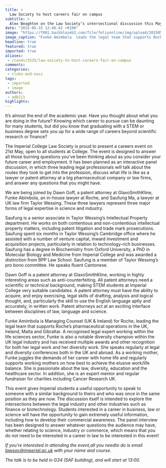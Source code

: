 ```yaml
---
title: >
  Law Society to host careers fair on campus
subtitle: >
  Alex Beaghton on the Law Society’s intersectional discussion this May
date: "2015-05-15 12:46:42 +0100"
image: "https://f001.backblazeb2.com/file/felixonline/img/upload/201505151346-cj914-funkeambimbola.jpg"
image_caption: "Funke Amimbola  leads the legal team that supports Roche’s UK pharmaceutical operations"
headline: true
featured: true
imported: true
aliases:
 - /cands/5535/law-society-to-host-careers-fair-on-campus
comments:
categories:
 - clubs-and-socs
tags:
 - imported
 - image
authors:
 - adb111
highlights:
---
```


It’s almost the end of the academic year. Have you thought about what you are doing in the future? Knowing which career to pursue can be daunting for many students, but did you know that graduating with a STEM or business degree sets you up for a wide range of careers beyond scientific research or finance?

The Imperial College Law Society is proud to present a careers event on 21st May, open to all students at College. The event is designed to answer all those burning questions you’ve been thinking about as you consider your future career and employment. It has been planned as an interactive panel discussion, in which three leading legal professionals will talk about the routes they took to get into the profession, discuss what life is like as a lawyer or patent attorney at a big pharmaceutical company or law firms, and answer any questions that you might have.

We are being joined by Dawn Goff, a patent attorney at GlaxoSmithKline, Funke Abimbola, an in-house lawyer at Roche, and Saufung Ma, a lawyer at UK law firm Taylor Wessing. These three lawyers represent three major forms of legal expertise in science and industry.

Saufung is a senior associate in Taylor Wessing’s Intellectual Property department. He works on both contentious and non-contentious intellectual property matters, including patent litigation and trade mark prosecutions. Saufung spent six months in Taylor Wessing’s Cambridge office where he assisted with a number of venture capital, inward investment and acquisition projects, particularly in relation to technology-rich businesses. Saufung has a degree in Biochemistry from Oxford University, a PhD in Molecular Biology and Medicine from Imperial College and was awarded a distinction from BPP Law School. Saufung is a member of Taylor Wessing’s pro bono committee. He speaks fluent Cantonese.

Dawn Goff is a patent attorney at GlaxoSmithKline, working in highly interesting areas such as anti-counterfeiting. All patent attorneys need a scientific or technical background, making STEM students at Imperial College very suitable candidates. A patent attorney must have the ability to acquire, and enjoy exercising, legal skills of drafting, analysis and logical thought, and, particularly the skill to use the English language aptly and accurately, in written work. Patent attorneys act at an exciting interface between disciplines of law, language and science.

Funke Amimbola is Managing Counsel (UK & Ireland) for Roche, leading the legal team that supports Roche’s pharmaceutical operations in the UK, Ireland, Malta and Gibraltar. A recognised legal expert working within the life sciences sector, Funke is also a notable diversity champion within the UK legal industry and has received multiple awards and other recognition for both her legal work and her diversity work. She speaks regularly at legal and diversity conferences both in the UK and abroad. As a working mother, Funke juggles the demands of her career with home life and regularly supports working mothers on how best to achieve the elusive work/life balance. She is passionate about the law, diversity, education and the healthcare sector. In addition, she is an expert mentor and regular fundraiser for charities including Cancer Research UK.

This event gives Imperial students a useful opportunity to speak to someone with a similar background to theirs and who was once in the same position as they are now. The discussion itself is intended to explore the intersections between the legal industry and other industries such as finance or biotechnology. Students interested in a career in business, law or science will have the opportunity to gain extremely useful information, including how to develop their commercial awareness. The panel interview has been designed to answer whatever questions the audience may have, whether relating to science, industry or commerce, which means that you do not need to be interested in a career in law to be interested in this event!

_If you’re interested in attending the event,all you needto do is email lawsoc@imperial.ac.uk with your name and course._

_The talk is to be held in G34 (SAF building), and will start at 13:00._
